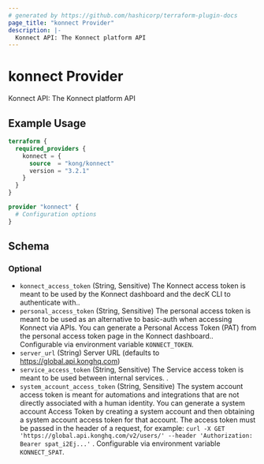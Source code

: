 ```yaml
---
# generated by https://github.com/hashicorp/terraform-plugin-docs
page_title: "konnect Provider"
description: |-
  Konnect API: The Konnect platform API
---
```


# konnect Provider

Konnect API: The Konnect platform API

## Example Usage

```terraform
terraform {
  required_providers {
    konnect = {
      source  = "kong/konnect"
      version = "3.2.1"
    }
  }
}

provider "konnect" {
  # Configuration options
}
```

<!-- schema generated by tfplugindocs -->
## Schema

### Optional

- `konnect_access_token` (String, Sensitive) The Konnect access token is meant to be used by the Konnect dashboard and the decK CLI to authenticate with..
- `personal_access_token` (String, Sensitive) The personal access token is meant to be used as an alternative to basic-auth when accessing Konnect via APIs. You can generate a Personal Access Token (PAT) from the personal access token page in the Konnect dashboard.. Configurable via environment variable `KONNECT_TOKEN`.
- `server_url` (String) Server URL (defaults to https://global.api.konghq.com)
- `service_access_token` (String, Sensitive) The Service access token is meant to be used between internal services.
.
- `system_account_access_token` (String, Sensitive) The system account access token is meant for automations and integrations that are not directly associated with a human identity.
You can generate a system account Access Token by creating a system account and then obtaining a system account access token for that account.
The access token must be passed in the header of a request, for example:
`curl -X GET 'https://global.api.konghq.com/v2/users/' --header 'Authorization: Bearer spat_i2Ej...'`
. Configurable via environment variable `KONNECT_SPAT`.
